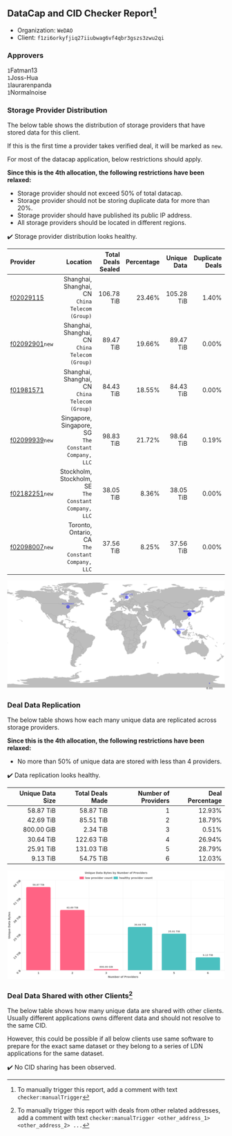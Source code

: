 ## DataCap and CID Checker Report[^1]
 - Organization: `WeDAO`
 - Client: `f1zi6orkyfjiq27iiubwag6vf4qbr3gszs3zwu2qi`
### Approvers
`1`Fatman13<br/>`1`Joss-Hua<br/>`1`laurarenpanda<br/>`1`Normalnoise

### Storage Provider Distribution
The below table shows the distribution of storage providers that have stored data for this client.

If this is the first time a provider takes verified deal, it will be marked as `new`.

For most of the datacap application, below restrictions should apply.

**Since this is the 4th allocation, the following restrictions have been relaxed:**
 - Storage provider should not exceed 50% of total datacap.
 - Storage provider should not be storing duplicate data for more than 20%.
 - Storage provider should have published its public IP address.
 - All storage providers should be located in different regions.

✔️ Storage provider distribution looks healthy.

| Provider                                                    |                                                 Location | Total Deals Sealed | Percentage | Unique Data | Duplicate Deals |
| :---------------------------------------------------------- | -------------------------------------------------------: | -----------------: | ---------: | ----------: | --------------: |
| [f02029115](https://filfox.info/en/address/f02029115)       |       Shanghai, Shanghai, CN<br/>`China Telecom (Group)` |         106.78 TiB |     23.46% |  105.28 TiB |           1.40% |
| [f02092901](https://filfox.info/en/address/f02092901)`new`  |       Shanghai, Shanghai, CN<br/>`China Telecom (Group)` |          89.47 TiB |     19.66% |   89.47 TiB |           0.00% |
| [f01981571](https://filfox.info/en/address/f01981571)       |       Shanghai, Shanghai, CN<br/>`China Telecom (Group)` |          84.43 TiB |     18.55% |   84.43 TiB |           0.00% |
| [f02099939](https://filfox.info/en/address/f02099939)`new`  | Singapore, Singapore, SG<br/>`The Constant Company, LLC` |          98.83 TiB |     21.72% |   98.64 TiB |           0.19% |
| [f02182251](https://filfox.info/en/address/f02182251)`new`  | Stockholm, Stockholm, SE<br/>`The Constant Company, LLC` |          38.05 TiB |      8.36% |   38.05 TiB |           0.00% |
| [f02098007](https://filfox.info/en/address/f02098007)`new`  |     Toronto, Ontario, CA<br/>`The Constant Company, LLC` |          37.56 TiB |      8.25% |   37.56 TiB |           0.00% |

<img src="https://raw.githubusercontent.com/data-preservation-programs/filplus-checker-assets/main/filecoin-project/filecoin-plus-large-datasets/issues/1820/1685416649289.png"/>

### Deal Data Replication
The below table shows how each many unique data are replicated across storage providers.


**Since this is the 4th allocation, the following restrictions have been relaxed:**
- No more than 50% of unique data are stored with less than 4 providers.

✔️ Data replication looks healthy.

| Unique Data Size | Total Deals Made | Number of Providers | Deal Percentage |
| ---------------: | ---------------: | ------------------: | --------------: |
|        58.87 TiB |        58.87 TiB |                   1 |          12.93% |
|        42.69 TiB |        85.51 TiB |                   2 |          18.79% |
|       800.00 GiB |         2.34 TiB |                   3 |           0.51% |
|        30.64 TiB |       122.63 TiB |                   4 |          26.94% |
|        25.91 TiB |       131.03 TiB |                   5 |          28.79% |
|         9.13 TiB |        54.75 TiB |                   6 |          12.03% |

<img src="https://raw.githubusercontent.com/data-preservation-programs/filplus-checker-assets/main/filecoin-project/filecoin-plus-large-datasets/issues/1820/1685416650030.png"/>

### Deal Data Shared with other Clients[^3]
The below table shows how many unique data are shared with other clients.
Usually different applications owns different data and should not resolve to the same CID.

However, this could be possible if all below clients use same software to prepare for the exact same dataset or they belong to a series of LDN applications for the same dataset.

✔️ No CID sharing has been observed.

[^1]: To manually trigger this report, add a comment with text `checker:manualTrigger`

[^2]: Deals from those addresses are combined into this report as they are specified with `checker:manualTrigger`

[^3]: To manually trigger this report with deals from other related addresses, add a comment with text `checker:manualTrigger <other_address_1> <other_address_2> ...`
